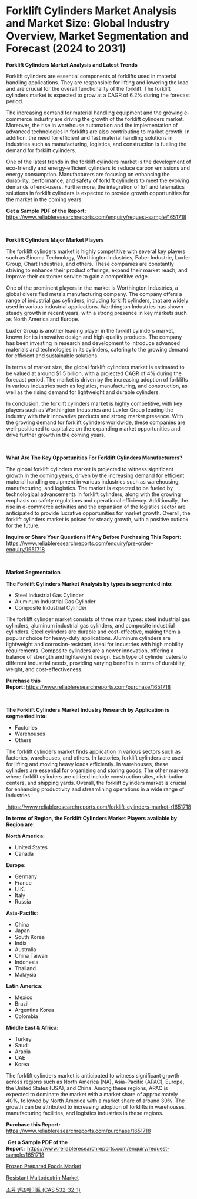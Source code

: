<p><h1>Forklift Cylinders Market Analysis and Market Size: Global Industry Overview, Market Segmentation and Forecast (2024 to 2031)</h1></p><p><strong>Forklift Cylinders Market Analysis and Latest Trends</strong></p>
<p><p>Forklift cylinders are essential components of forklifts used in material handling applications. They are responsible for lifting and lowering the load and are crucial for the overall functionality of the forklift. The forklift cylinders market is expected to grow at a CAGR of 6.2% during the forecast period.</p><p>The increasing demand for material handling equipment and the growing e-commerce industry are driving the growth of the forklift cylinders market. Moreover, the rise in warehouse automation and the implementation of advanced technologies in forklifts are also contributing to market growth. In addition, the need for efficient and fast material handling solutions in industries such as manufacturing, logistics, and construction is fueling the demand for forklift cylinders.</p><p>One of the latest trends in the forklift cylinders market is the development of eco-friendly and energy-efficient cylinders to reduce carbon emissions and energy consumption. Manufacturers are focusing on enhancing the durability, performance, and safety of forklift cylinders to meet the evolving demands of end-users. Furthermore, the integration of IoT and telematics solutions in forklift cylinders is expected to provide growth opportunities for the market in the coming years.</p></p>
<p><strong>Get a Sample PDF of the Report:&nbsp;</strong> <a href="https://www.reliableresearchreports.com/enquiry/request-sample/1651718">https://www.reliableresearchreports.com/enquiry/request-sample/1651718</a></p>
<p>&nbsp;</p>
<p><strong>Forklift Cylinders Major Market Players</strong></p>
<p><p>The forklift cylinders market is highly competitive with several key players such as Sinoma Technology, Worthington Industries, Faber Industrie, Luxfer Group, Chart Industries, and others. These companies are constantly striving to enhance their product offerings, expand their market reach, and improve their customer service to gain a competitive edge.</p><p>One of the prominent players in the market is Worthington Industries, a global diversified metals manufacturing company. The company offers a range of industrial gas cylinders, including forklift cylinders, that are widely used in various industrial applications. Worthington Industries has shown steady growth in recent years, with a strong presence in key markets such as North America and Europe.</p><p>Luxfer Group is another leading player in the forklift cylinders market, known for its innovative design and high-quality products. The company has been investing in research and development to introduce advanced materials and technologies in its cylinders, catering to the growing demand for efficient and sustainable solutions.</p><p>In terms of market size, the global forklift cylinders market is estimated to be valued at around $1.5 billion, with a projected CAGR of 4% during the forecast period. The market is driven by the increasing adoption of forklifts in various industries such as logistics, manufacturing, and construction, as well as the rising demand for lightweight and durable cylinders.</p><p>In conclusion, the forklift cylinders market is highly competitive, with key players such as Worthington Industries and Luxfer Group leading the industry with their innovative products and strong market presence. With the growing demand for forklift cylinders worldwide, these companies are well-positioned to capitalize on the expanding market opportunities and drive further growth in the coming years.</p></p>
<p>&nbsp;</p>
<p><strong>What Are The Key Opportunities For Forklift Cylinders Manufacturers?</strong></p>
<p><p>The global forklift cylinders market is projected to witness significant growth in the coming years, driven by the increasing demand for efficient material handling equipment in various industries such as warehousing, manufacturing, and logistics. The market is expected to be fueled by technological advancements in forklift cylinders, along with the growing emphasis on safety regulations and operational efficiency. Additionally, the rise in e-commerce activities and the expansion of the logistics sector are anticipated to provide lucrative opportunities for market growth. Overall, the forklift cylinders market is poised for steady growth, with a positive outlook for the future.</p></p>
<p><strong>Inquire or Share Your Questions If Any Before Purchasing This Report:</strong> <a href="https://www.reliableresearchreports.com/enquiry/pre-order-enquiry/1651718">https://www.reliableresearchreports.com/enquiry/pre-order-enquiry/1651718</a></p>
<p>&nbsp;</p>
<p><strong>Market Segmentation</strong></p>
<p><strong>The Forklift Cylinders Market Analysis by types is segmented into:</strong></p>
<p><ul><li>Steel Industrial Gas Cylinder</li><li>Aluminum Industrial Gas Cylinder</li><li>Composite Industrial Cylinder</li></ul></p>
<p><p>The forklift cylinder market consists of three main types: steel industrial gas cylinders, aluminum industrial gas cylinders, and composite industrial cylinders. Steel cylinders are durable and cost-effective, making them a popular choice for heavy-duty applications. Aluminum cylinders are lightweight and corrosion-resistant, ideal for industries with high mobility requirements. Composite cylinders are a newer innovation, offering a balance of strength and lightweight design. Each type of cylinder caters to different industrial needs, providing varying benefits in terms of durability, weight, and cost-effectiveness.</p></p>
<p><strong>Purchase this Report:&nbsp;</strong><a href="https://www.reliableresearchreports.com/purchase/1651718">https://www.reliableresearchreports.com/purchase/1651718</a></p>
<p>&nbsp;</p>
<p><strong>The Forklift Cylinders Market Industry Research by Application is segmented into:</strong></p>
<p><ul><li>Factories</li><li>Warehouses</li><li>Others</li></ul></p>
<p><p>The forklift cylinders market finds application in various sectors such as factories, warehouses, and others. In factories, forklift cylinders are used for lifting and moving heavy loads efficiently. In warehouses, these cylinders are essential for organizing and storing goods. The other markets where forklift cylinders are utilized include construction sites, distribution centers, and shipping yards. Overall, the forklift cylinders market is crucial for enhancing productivity and streamlining operations in a wide range of industries.</p></p>
<p><a href="https://www.reliableresearchreports.com/forklift-cylinders-market-r1651718">&nbsp;https://www.reliableresearchreports.com/forklift-cylinders-market-r1651718</a></p>
<p><strong>In terms of Region, the Forklift Cylinders Market Players available by Region are:</strong></p>
<p>
    <p> <strong> North America: </strong>
        <ul>
            <li>United States</li>
            <li>Canada</li>
        </ul>
        </p> 
    <p> <strong> Europe: </strong>
        <ul>
            <li>Germany</li>
            <li>France</li>
            <li>U.K.</li>
            <li>Italy</li>
            <li>Russia</li>
        </ul>
        </p> 
    <p> <strong> Asia-Pacific: </strong>
        <ul>
            <li>China</li>
            <li>Japan</li>
            <li>South Korea</li>
            <li>India</li>
            <li>Australia</li>
            <li>China Taiwan</li>
            <li>Indonesia</li>
            <li>Thailand</li>
            <li>Malaysia</li>
        </ul>
        </p> 
    <p> <strong> Latin America: </strong>
        <ul>
            <li>Mexico</li>
            <li>Brazil</li>
            <li>Argentina Korea</li>
            <li>Colombia</li>
        </ul>
        </p> 
    <p> <strong> Middle East & Africa: </strong>
        <ul>
            <li>Turkey</li>
            <li>Saudi</li>
            <li>Arabia</li>
            <li>UAE</li>
            <li>Korea</li>
        </ul>
    </p>
    </p>
<p><p>The forklift cylinders market is anticipated to witness significant growth across regions such as North America (NA), Asia-Pacific (APAC), Europe, the United States (USA), and China. Among these regions, APAC is expected to dominate the market with a market share of approximately 40%, followed by North America with a market share of around 30%. The growth can be attributed to increasing adoption of forklifts in warehouses, manufacturing facilities, and logistics industries in these regions.</p></p>
<p><strong>Purchase this Report: </strong><a href="https://www.reliableresearchreports.com/purchase/1651718">https://www.reliableresearchreports.com/purchase/1651718</a></p>
<p>&nbsp;<strong>Get a Sample PDF of the Report:&nbsp;&nbsp;</strong><a href="https://www.reliableresearchreports.com/enquiry/request-sample/1651718">https://www.reliableresearchreports.com/enquiry/request-sample/1651718</a></p>
<p><strong></strong></p>
<p><p><a href="https://github.com/juancolorado15/Market-Research-Report-List-3/blob/main/frozen-prepared-foods-market.md">Frozen Prepared Foods Market</a></p><p><a href="https://github.com/mahnoor2003/Market-Research-Report-List-5/blob/main/resistant-maltodextrin-market.md">Resistant Maltodextrin Market</a></p><p><a href="https://github.com/vs019sa3m8x/Market-Research-Report-List-2/blob/main/8160409164314.md">소듐 벤조에이트 (CAS 532-32-1)</a></p></p>